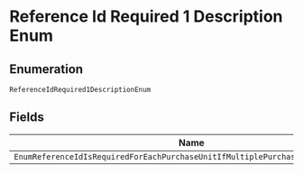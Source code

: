 
# Reference Id Required 1 Description Enum

## Enumeration

`ReferenceIdRequired1DescriptionEnum`

## Fields

| Name |
|  --- |
| `EnumReferenceIdIsRequiredForEachPurchaseUnitIfMultiplePurchaseUnitAreProvided` |

